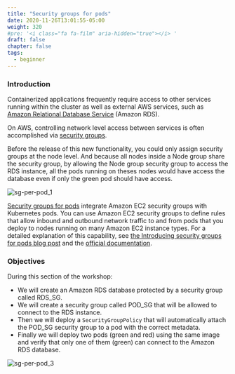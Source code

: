 ```yaml
---
title: "Security groups for pods"
date: 2020-11-26T13:01:55-05:00
weight: 320
#pre: '<i class="fa fa-film" aria-hidden="true"></i> '
draft: false
chapter: false
tags:
  - beginner
---
```


### Introduction

Containerized applications frequently require access to other services running within the cluster as well as external AWS services, such as [Amazon Relational Database Service](https://www.google.com/url?sa=t&rct=j&q=&esrc=s&source=web&cd=&cad=rja&uact=8&ved=2ahUKEwiYkYfF9bHtAhWEwFkKHT6nD7kQFjAAegQIARAD&url=https%3A%2F%2Faws.amazon.com%2Frds%2F&usg=AOvVaw1EJQFNeMAoVICsb0iec7IR) (Amazon RDS).

On AWS, controlling network level access between services is often accomplished via [security groups](https://docs.aws.amazon.com/AWSEC2/latest/UserGuide/ec2-security-groups.html).

Before the release of this new functionality, you could only assign security groups at the node level. And because all nodes inside a Node group share the security group, by allowing the Node group security group to access the RDS instance, all the pods running on theses nodes would have access the database even if only the green pod should have access.

![sg-per-pod_1](/images/sg-per-pod/sg-per-pod_1.png)

[Security groups for pods](https://docs.aws.amazon.com/eks/latest/userguide/security-groups-for-pods.html) integrate Amazon EC2 security groups with Kubernetes pods. You can use Amazon EC2 security groups to define rules that allow inbound and outbound network traffic to and from pods that you deploy to nodes running on many Amazon EC2 instance types. For a detailed explanation of this capability, see [the Introducing security groups for pods blog post](https://aws.amazon.com/blogs/containers/introducing-security-groups-for-pods/) and the [official documentation](https://docs.aws.amazon.com/eks/latest/userguide/security-groups-for-pods.html).

### Objectives

During this section of the workshop:

* We will create an Amazon RDS database protected by a security group called RDS_SG.
* We will create a security group called POD_SG that will be allowed to connect to the RDS instance.
* Then we will deploy a `SecurityGroupPolicy` that will automatically attach the POD_SG security group to a pod with the correct metadata.
* Finally we will deploy two pods (green and red) using the same image and verify that only one of them (green) can connect to the Amazon RDS database.

![sg-per-pod_3](/images/sg-per-pod/sg-per-pod_3.png)
